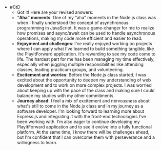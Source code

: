 - #CtD
	- Got it! Here are your revised answers:
	- **"Aha" moments**: One of my "aha" moments in the Node.js class was when I finally understood the concept of asynchronous programming in JavaScript. It was a game-changer for me to realize how promises and async/await can be used to handle asynchronous operations, making my code more efficient and easier to read.
	- **Enjoyment and challenges**: I've really enjoyed working on projects where I can apply what I've learned to build something tangible, like the PlayItForward application. It's rewarding to see my code come to life. The hardest part for me has been managing my time effectively, especially when juggling multiple responsibilities like attending classes, leading practicum groups, and volunteering.
	- **Excitement and worries**: Before the Node.js class started, I was excited about the opportunity to deepen my understanding of web development and to work on more complex projects. I was worried about keeping up with the pace of the class and making sure I could balance my studies with my other commitments.
	- **Journey ahead**: I feel a mix of excitement and nervousness about what's still to come in the Node.js class and in my journey as a software developer. I'm looking forward to learning more about Express.js and integrating it with the front-end technologies I've been working with. I'm also eager to continue developing my PlayItForward application and to see it evolve into a fully functional platform. At the same time, I know there will be challenges ahead, but I'm confident that I can overcome them with perseverance and a willingness to learn.